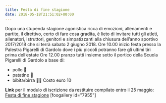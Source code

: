 ```yaml
---
title: Festa di fine stagione
date: 2018-05-18T21:51:02+00:00
---
```

Dopo una stupenda stagione agonistica ricca di emozioni, allenamenti e partite, il direttivo, certo di fare cosa gradita, è lieto di invitare tutti gli atleti, allenatori, istruttori, genitori e simpatizzanti alla chiusura dell’anno sportivo 2017/2018 che si terrà sabato 2 giugno 2018. Ore 10.00 inizio festa presso la Palestra Pigarelli di Gardolo dove i più piccoli potranno fare gli ultimi tiri prima dell’estate Ore 12.00 pranzo tutti insieme sotto il portico della Scuola Pigarelli di Gardolo a base di:
- pollo 🍗
- patatine 🍟
- bibita/birra 🍟🍺 Costo euro 10

**Link** per il modulo di iscrizione da restituire compilato entro il 25 maggio: [Festa di fine stagione][1] [foogallery id="7955"]

[1]: http://www.basketgardolo.it/wp-content/uploads/2018/05/Festa-di-fine-stagione.pdf